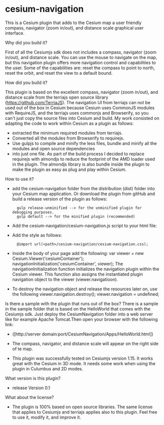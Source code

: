 # cesium-navigation
This is a Cesium plugin that adds to the Cesium map a user friendly compass, navigator (zoom in/out), and
distance scale graphical user interface.

Why did you build it?

First of all the Cesiumjs sdk does not includes a compass, navigator (zoom in/out), and distance scale. You can use the mouse to navigate on the map, but this navigation plugin  offers more navigation control and capabilities to the user. Some of the capabilities are: reset the compass to point to north, reset the orbit, and 
reset the view to a default bound.

How did you build it?

This plugin is based on the excellent compass, navigator (zoom in/out), and distance scale from the terriajs open source library (https://github.com/TerriaJS). The navigation UI from terriajs can not be used out of the box in Cesium because Cesium uses CommonJS modules with RequireJS, and the terriajs uses commonjs and Browserify, so you can't just copy the source files into Cesium and build.  My work consisted on adapting the code to work within Cesium as a plugin as follows:

- extracted the minimum required modules from terriajs.
- Converted all the modules from Browserify to requirejs.
- Use gulpjs to compile and minify the less files, bundle and minify all the modules and open source dependencies 
- into just one file. As part of the build process I decided to replace requirejs with almondjs to reduce the footprint of the AMD loader used in the plugin. The almondjs library is also bundle inside the plugin to make the plugin as easy as plug and play within Cesium.

How to use it?

- add the cesium-navigation folder from the distribution (dist) folder into your Cesium map application. Or download the plugin from gitHub and build a release version of the plugin as follows:

		gulp release-unminified --> for the unminified plugin for debugging purposes.
		gulp default --> for the minified plugin (recommended)

- Add the cesium-navigation/cesium-navigation.js script  to your html file:
- Add the style	as follows:
 
 		@import url(<path>/cesium-navigation/cesium-navigation.css);


- Inside the body of your page add the following:
        var viewer = new Cesium.Viewer('cesiumContainer');
        navigationInitialization('cesiumContainer', viewer);
The navigationInitialization function initializes the navigation plugin within the Cesium viewer. 
This function also assigns the instantiated plugin navigation object to the viewer (viewer.navigatioon).

- To destroy the navigation object and release the resources later on, use the following
        viewer.navigation.destroy();
        viewer.navigation = undefined;

Is there a sample with  the plugin that runs out of the box?
There is a sample in the sample folder that is based on the HelloWorld that comes with the Cesiumjs sdk. Just deploy the CesiumNavigation folder into a web server like for example Apache Tomcat.Then open your browser with the following link:
- 	([http://server domain:port/CesiumNavigation/Apps/HelloWorld.html])
	
- The compass, navigator, and distance scale will appear on the right side of te map.
-  This plugin was successfully tested on Cesiumjs version 1.15. It works great with the Cesium in 3D mode. It needs some work when using the plugin in Culumbus and 2D modes.

What version is this plugin?

- release Version 0.1

What about the license?

 - The plugin is 100% based on open source libraries. The same license that applies to Cesiumjs and terriajs applies also to this plugin. Feel free to use it,  modify it, and improve it.




